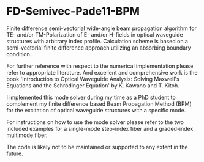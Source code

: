 # FD-Semivec-Pade11-BPM
Finite difference semi-vectorial wide-angle beam propagation algorithm for TE- and/or TM-Polarization of E- and/or H-fields in optical waveguide structures with arbitrary index profile. Calculation scheme is based on a semi-vectorial finite difference approach utilizing an absorbing boundary condition.

For further reference with respect to the numerical implementation please refer to appropriate literature. And excellent and comprehensive work is the book 'Introduction to Optical Waveguide Analysis: Solving Maxwell's Equations and the Schrödinger Equation' by K. Kawano and T. Kitoh.

I implemented this mode solver during my time as a PhD student to complement my finite difference based Beam Propagation Method (BPM) for the excitation of optical waveguide structures with a specific mode.

For instructions on how to use the mode solver please refer to the two included examples for a single-mode step-index fiber and a graded-index multimode fiber.

The code is likely not to be maintained or supported to any extent in the future.  

